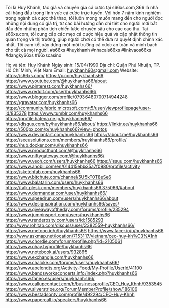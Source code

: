 Tôi là Huy Khánh, tác giả và chuyên gia cá cược tại s66xs.com,S66 là nhà cái hàng đầu trong lĩnh vực cá cược trực tuyến. Với hơn 7 năm kinh nghiệm trong ngành cá cược thể thao, tôi luôn mong muốn mang đến cho người đọc những nội dung có giá trị, từ các bài hướng dẫn chi tiết cho người mới bắt đầu đến những phân tích chiến lược chuyên sâu cho các cao thủ. Tại s66xs.com, tôi cung cấp các mẹo cá cược hiệu quả và cập nhật thông tin quan trọng về thị trường, giúp người chơi có thể đưa ra quyết định chính xác nhất. Tôi cam kết xây dựng một môi trường cá cược an toàn và minh bạch cho tất cả mọi người.
#s66xs #huykhanh #nhacais66xs #linkvaos66xs #dangky66xs #66xscasino

Họ và tên: Huy Khánh
Ngày sinh: 15/04/1990
Địa chỉ: Quận Phú Nhuận, TP. Hồ Chí Minh, Việt Nam
Email: huykhanh90@gmail.com
Website: https://s66xs.com/
https://x.com/huykhanhs66 
https://www.youtube.com/@huykhanhs66/about 
https://www.pinterest.com/huykhanhs66/ 
https://www.reddit.com/user/huykhanhs66/ 
https://www.blogger.com/profile/07936480700714944248 
https://gravatar.com/huykhanhs66 
https://community.fabric.microsoft.com/t5/user/viewprofilepage/user-id/835378 
https://www.tumblr.com/huykhanhs66 
https://profile.hatena.ne.jp/huykhanhs66/ 
https://disqus.com/by/huykhanhs66/about/ 
https://linktr.ee/huykhanhs66 
https://500px.com/p/huykhanhs66?view=photos 
https://www.deviantart.com/huykhanhs66 
https://about.me/huykhanhs66 
https://seeusolutions.com/members/huykhanhs66/profile/ 
https://hub.docker.com/u/huykhanhs66 
https://www.producthunt.com/@huykhanhs66 
https://www.niftygateway.com/@huykhanhs66/
https://www.veoh.com/users/huykhanhs66 
https://issuu.com/huykhanhs66 
https://www.anobii.com/en/014415ebb35a7f0980/profile/activity 
https://sketchfab.com/huykhanhs66 
https://www.bitchute.com/channel/5U5kT0T8eSe6 
https://www.balatarin.com/users/huykhanhs66 
https://talk.plesk.com/members/huykhanhs66.375066/#about 
https://www.dermandar.com/user/huykhanhs66/ 
https://www.speedrun.com/users/huykhanhs66/about 
https://www.designspiration.com/huykhanhs66/saves/ 
https://www.giveawayoftheday.com/forums/profile/235294 
https://www.jumpinsport.com/users/huykhanhs66 
https://www.renderosity.com/users/id:1585293 
http://www.rohitab.com/discuss/user/2382559-huykhanhs66/ 
https://www.metooo.io/u/huykhanhs66 
https://www.facer.io/u/huykhanhs66 
http://www.askmap.net/location/7153117/vietnam/ceo-huy-kh%C3%A1nh 
https://www.chordie.com/forum/profile.php?id=2105061 
https://www.ohay.tv/profile/huykhanhs66 
https://www.notebook.ai/users/932865 
https://www.exchangle.com/huykhanhs66 
https://www.chaloke.com/forums/users/huykhanhs66/ 
https://www.apelondts.org/Activity-Feed/My-Profile/UserId/41100 
https://www.bandsworksconcerts.info/index.php?huykhanhs66 
https://www.faneo.es/users/huykhanhs66/ 
https://www.callupcontact.com/b/businessprofile/CEO_Huy_Khnh/9353545 
https://www.silverstripe.org/ForumMemberProfile/show/186106 
https://www.bestadsontv.com/profile/492294/CEO-Huy-Khnh 
https://www.papercall.io/speakers/huykhanhs66